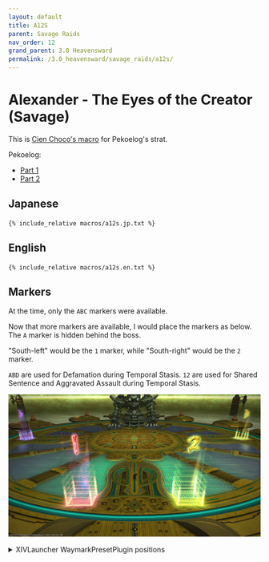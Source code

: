```yaml
---
layout: default
title: A12S
parent: Savage Raids
nav_order: 12
grand_parent: 3.0 Heavensward
permalink: /3.0_heavensward/savage_raids/a12s/
---
```


# Alexander - The Eyes of the Creator (Savage)

This is [Cien Choco's macro](https://jp.finalfantasyxiv.com/lodestone/character/1622544/blog/3194463/) for Pekoelog's strat.

Pekoelog:
  - [Part 1](http://pekoe1001.blog.shinobi.jp/Entry/1585/)
  - [Part 2](http://pekoe1001.blog.shinobi.jp/Entry/1586/)

## Japanese

```
{% include_relative macros/a12s.jp.txt %}
```

## English

```
{% include_relative macros/a12s.en.txt %}
```

## Markers

At the time, only the `ABC` markers were available.

Now that more markers are available, I would place the markers as below. The `A` marker is hidden behind the boss.

"South-left" would be the `1` marker, while "South-right" would be the `2` marker.

`ABD` are used for Defamation during Temporal Stasis.
`12` are used for Shared Sentence and Aggravated Assault during Temporal Stasis.

![](images/markers.jpg)
<details markdown=block>
<summary>XIVLauncher WaymarkPresetPlugin positions</summary>

```json
{"Name":"A12S","MapID":193,"A":{"X":0.0,"Y":400.0,"Z":-24.5,"ID":0,"Active":true},"B":{"X":24.5,"Y":400.0,"Z":0.0,"ID":1,"Active":true},"C":{"X":0.0,"Y":0.0,"Z":0.0,"ID":2,"Active":false},"D":{"X":-24.5,"Y":400.0,"Z":0.0,"ID":3,"Active":true},"One":{"X":-5.0,"Y":400.0,"Z":24.7,"ID":4,"Active":true},"Two":{"X":5.0,"Y":400.0,"Z":24.7,"ID":5,"Active":true},"Three":{"X":0.0,"Y":0.0,"Z":0.0,"ID":6,"Active":false},"Four":{"X":0.0,"Y":0.0,"Z":0.0,"ID":7,"Active":false}}
```

</details>
